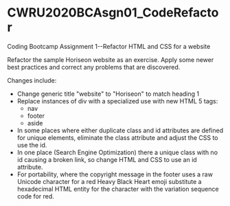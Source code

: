 # CWRU2020BCAsgn01_CodeRefactor
Coding Bootcamp Assignment 1--Refactor HTML and CSS for a website

Refactor the sample Horiseon website as an exercise.  Apply some newer best
practices and correct any problems that are discovered.

Changes include:
- Change generic title "website" to "Horiseon" to match heading 1
- Replace instances of div with a specialized use with new HTML 5 tags:
  - nav
  - footer
  - aside
- In some places where either duplicate class and id attributes are defined for
unique elements, eliminate the class attribute and adjust the CSS to use the id.
- In one place (Search Engine Optimization) there a unique class with no id causing
a broken link, so change HTML and CSS to use an id attribute.
- For portability, where the copyright message in the footer uses a raw Unicode
character for a red Heavy Black Heart emoji substitute a hexadecimal HTML
entity for the character with the variation sequence code for red.

